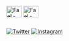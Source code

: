   <div style="display: inline_block"><br>
  <img align="center" alt="FaeL-Linux" height="30" width="40" src="https://cdn.jsdelivr.net/gh/devicons/devicon/icons/linux/linux-original.svg">
  <img align="center" alt="FaeL-Windows" height="30" width="40" src="https://cdn.jsdelivr.net/gh/devicons/devicon/icons/windows8/windows8-original.svg">
  
 ##
 
 <div> 

<a href='https://twitter.com/GoticoAgricola' target="_blank"><img alt='Twitter' src='https://img.shields.io/badge/Twitter-100000?style=for-the-badge&logo=Twitter&logoColor=FFFFFF&labelColor=050505&color=black'/></a>
<a href='https://www.instagram.com/goticoagricola/' target="_blank"><img alt='Instagram' src='https://img.shields.io/badge/Instagram-100000?style=for-the-badge&logo=Instagram&logoColor=FFFFFF&labelColor=050505&color=black'/></a>

   <div>
  
 <!-- <img  height="180em" src="https://github-readme-stats.vercel.app/api?username=GoticoAgricola&show_icons=true&theme=midnight-purple&include_all_commits=true&count_private=true"/> -->
     
<!-- <img width="41%" height="195px" src="https://github-readme-stats.vercel.app/api/top-langs/?username=GoticoAgricola&layout=compact&hide_border=true&title_color=8A2BE2&text_color=ff91a4&bg_color=0d1117" />
</div> -->
